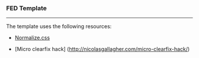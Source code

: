 ### FED Template
---

The template uses the following resources:  
* [Normalize.css](http://necolas.github.io/normalize.css/)

* [Micro clearfix hack] (http://nicolasgallagher.com/micro-clearfix-hack/)